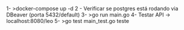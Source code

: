  1- >docker-compose up -d
 2 - Verificar se postgres está rodando via DBeaver (porta 5432/default)
 3- >go run main.go
 4- Testar API -> localhost:8080/leo
 5- >go test main_test.go
  teste